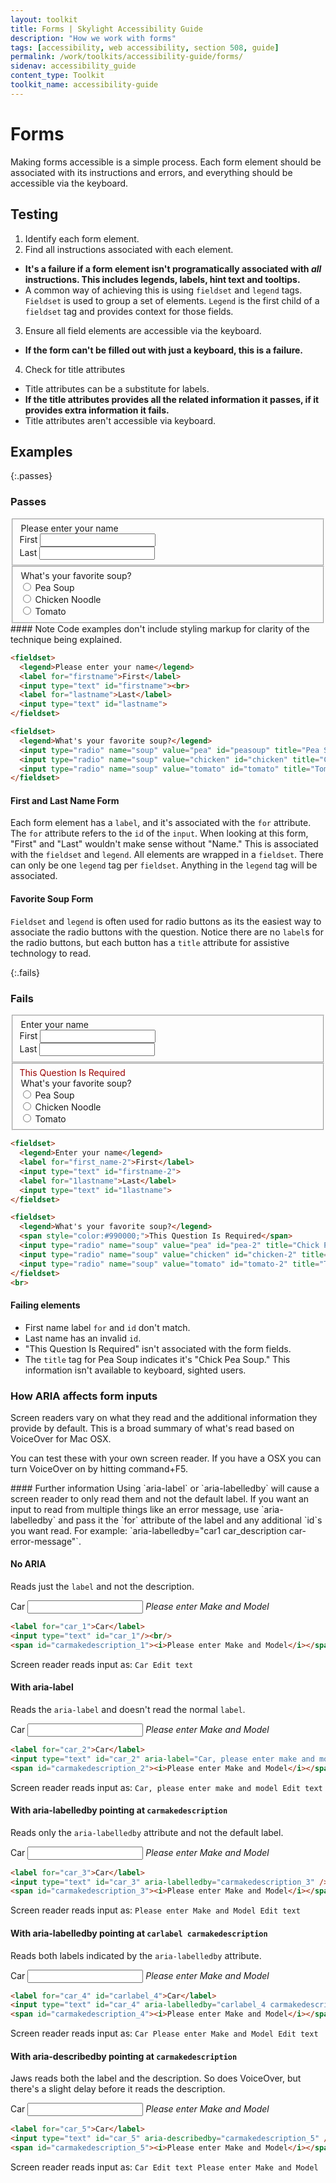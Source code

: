 ```yaml
---
layout: toolkit
title: Forms | Skylight Accessibility Guide
description: "How we work with forms"
tags: [accessibility, web accessibility, section 508, guide]
permalink: /work/toolkits/accessibility-guide/forms/
sidenav: accessibility_guide
content_type: Toolkit
toolkit_name: accessibility-guide
---
```


# Forms

Making forms accessible is a simple process. Each form element should be associated with its instructions and errors, and everything should be accessible via the keyboard.

## Testing

1. Identify each form element.
2. Find all instructions associated with each element.
  * **It's a failure if a form element isn't programatically associated with _all_ instructions. This includes legends, labels, hint text and tooltips.**
  * A common way of achieving this is using `fieldset` and `legend` tags. `Fieldset` is used to group a set of elements. `Legend` is the first child of a `fieldset` tag and provides context for those fields.
3. Ensure all field elements are accessible via the keyboard.
  * **If the form can't be filled out with just a keyboard, this is a failure.**
4. Check for title attributes
  * Title attributes can be a substitute for labels.
  * **If the title attributes provides all the related information it passes, if it provides extra information it fails.**
  * Title attributes aren't accessible via keyboard.

## Examples

{:.passes}
### Passes

<div class="example">
  <fieldset class="accessibility-fieldset form-group col-sm-8">
    <div class="row">
      <legend class="accessibility-legendcol-form-label col-sm-12 pt-0">Please enter your name</legend>
    </div>
    <div class="form-group">
        <label for="firstname">First</label>
        <input class="form-control" type="text" id="firstname">
    </div>
    <div class="form-group">
        <label for="lastname">Last</label>
        <input class="form-control" type="text" id="lastname">
    </div>
  </fieldset>

  <fieldset class="accessibility-fieldset col-sm-8">
    <div class="row">
      <legend class="accessibility legend col-form-label col-sm-12 pt-0">What's your favorite soup?</legend>
    </div>
    <div class="row">
      <div class="col-sm-1"></div>
      <div class="col-sm-10">
        <div class="form-check">
          <input class="form-check-input" type="radio" name="soup" value="pea" id="peasoup" title="Pea Soup">          
          <label class="form-check-label" for="peasoup">Pea Soup</label>
        </div>
        <div class="form-check">
          <input class="form-check-input" type="radio" name="soup" value="chicken" id="chicken" title="Chicken Noodle">
          <label class="form-check-label" for="chicken">Chicken Noodle</label>
        </div>
        <div class="form-check">
          <input class="form-check-input" type="radio" name="soup" value="tomato" id="tomato" title="Tomato">
          <label class="form-check-label" for="tomato">Tomato</label>
        </div>
      </div>
    </div>
  </fieldset>
</div>

<div class="callout--alt" markdown='1'>
#### Note
Code examples don't include styling markup for clarity of the technique being explained.
</div>

```html
<fieldset>
  <legend>Please enter your name</legend>
  <label for="firstname">First</label>
  <input type="text" id="firstname"><br>
  <label for="lastname">Last</label>
  <input type="text" id="lastname">
</fieldset>

<fieldset>
  <legend>What's your favorite soup?</legend>
  <input type="radio" name="soup" value="pea" id="peasoup" title="Pea Soup"><label for="peasoup">Pea Soup</label>
  <input type="radio" name="soup" value="chicken" id="chicken" title="Chicken Noodle"><label for="chicken">Chicken Noodle</label>
  <input type="radio" name="soup" value="tomato" id="tomato" title="Tomato"><label for="tomato">Tomato</label>
</fieldset>
```

#### First and Last Name Form
Each form element has a ```label```, and it's associated with the ```for``` attribute. The ```for``` attribute refers to the ```id``` of the ```input```. When looking at this form, "First" and "Last" wouldn't make sense without "Name." This is associated with the ```fieldset``` and ```legend```. All elements are wrapped in a ```fieldset```. There can only be one ```legend``` tag per ```fieldset```. Anything in the ```legend``` tag will be associated.

#### Favorite Soup Form
```Fieldset``` and ```legend``` is often used for radio buttons as its the easiest way to associate the radio buttons with the question. Notice there are no ```label```s for the radio buttons, but each button has a ```title``` attribute for assistive technology to read.

{:.fails}
### Fails

<div class="example">
  <fieldset class="accessibility-fieldset form-group col-sm-8">
    <div class="row">
      <legend class="accessibility-legend col-form-label col-sm-12 pt-0">Enter your name</legend>
    </div>
    <div class="form-group">
        <label for="first_name-2">First</label>
        <input class="form-control" type="text" id="firstname-2">
    </div>
    <div class="form-group">
        <label for="1lastname">Last</label>
        <input class="form-control" type="text" id="1lastname">
    </div>
  </fieldset>

  <fieldset class="accessibility-fieldset col-sm-8">
    <div class="row">
      <div class="col-sm-12">
        <span style="color:#990000;">This Question Is Required</span>
      </div>
    </div>
    <div class="row">
      <legend class="accessibility-legend col-form-label col-sm-12 pt-0">What's your favorite soup?</legend>
    </div>
    <div class="row">
      <div class="col-sm-1"></div>
      <div class="col-sm-11">
        <div class="form-check">
          <input class="form-check-input" type="radio" name="soup" value="pea" id="pea-2" title="Chick Pea Soup">
          <label class="form-check-label" for="pea-2">Pea Soup</label>
        </div>
        <div class="form-check">
          <input class="form-check-input" type="radio" name="soup" value="chicken" id="chicken-2" title="Chicken Noodle">
          <label class="form-check-label" for="chicken-2">Chicken Noodle</label>
        </div>
        <div class="form-check">
          <input class="form-check-input" type="radio" name="soup" value="tomato" id="tomato-2" title="Tomato">
          <label class="form-check-label" for="tomato-2">Tomato</label>
        </div>
      </div>
    </div>
  </fieldset>
</div>

```html
<fieldset>
  <legend>Enter your name</legend>
  <label for="first_name-2">First</label>
  <input type="text" id="firstname-2">
  <label for="1lastname">Last</label>
  <input type="text" id="1lastname">
</fieldset>

<fieldset>
  <legend>What's your favorite soup?</legend>
  <span style="color:#990000;">This Question Is Required</span>
  <input type="radio" name="soup" value="pea" id="pea-2" title="Chick Pea Soup"><label for="pea-2">Pea Soup</label>
  <input type="radio" name="soup" value="chicken" id="chicken-2" title="Chicken Noodle"><label for="chicken-2">Chicken Noodle</label>
  <input type="radio" name="soup" value="tomato" id="tomato-2" title="Tomato"><label for="tomato-2">Tomato</label>
</fieldset>
<br>
```

#### Failing elements
- First name label ```for``` and ```id``` don't match.
- Last name has an invalid ```id```.
- "This Question Is Required" isn't associated with the form fields.
- The ```title``` tag for Pea Soup indicates it's "Chick Pea Soup." This information isn't available to keyboard, sighted users.

### How ARIA affects form inputs

Screen readers vary on what they read and the additional information they provide by default. This is a broad summary of what's read based on VoiceOver for Mac OSX.

You can test these with your own screen reader. If you have a OSX you can turn VoiceOver on by hitting command+F5.

<div class="callout--alt" markdown='1'>
#### Further information
Using `aria-label` or `aria-labelledby` will cause a screen reader to only read them and not the default label. If you want an input to read from multiple things like an error message, use `aria-labelledby` and pass it the `for` attribute of the label and any additional `id`s you want read. For example: `aria-labelledby="car1 car_description car-error-message"`.
</div>

#### No ARIA

Reads just the `label` and not the description.

<div class="example">
  <div class="form-group col-sm-6">
    <label for="car_1">Car</label>
    <input class="form-control" type="text" id="car_1"/>
    <span id="carmakedescription"><i>Please enter Make and Model</i></span>
  </div>
</div>

```html
<label for="car_1">Car</label>
<input type="text" id="car_1"/><br/>
<span id="carmakedescription_1"><i>Please enter Make and Model</i></span>
```

Screen reader reads input as: `Car Edit text`

#### With aria-label

Reads the `aria-label` and doesn't read the normal `label`.

<div class="example">
  <div class="form-group col-sm-6">
      <label for="car_2">Car</label>
      <input class="form-control" type="text" id="car_2" aria-label="Car, please enter make and model" />
      <span id="carmakedescription_2"><i>Please enter Make and Model</i></span>
  </div>
</div>

```html
<label for="car_2">Car</label>
<input type="text" id="car_2" aria-label="Car, please enter make and model" /><br/>
<span id="carmakedescription_2"><i>Please enter Make and Model</i></span>
```

Screen reader reads input as: `Car, please enter make and model Edit text`

#### With aria-labelledby pointing at `carmakedescription`

Reads only the `aria-labelledby` attribute and not the default label.

<div class="example">
  <div class="form-group col-sm-6">
      <label for="car_3">Car</label>
      <input class="form-control" type="text" id="car_3" aria-labelledby="carmakedescription_3" />
      <span id="carmakedescription_3"><i>Please enter Make and Model</i></span>
  </div>
</div>

```html
<label for="car_3">Car</label>
<input type="text" id="car_3" aria-labelledby="carmakedescription_3" /><br/>
<span id="carmakedescription_3"><i>Please enter Make and Model</i></span>
```

Screen reader reads input as: `Please enter Make and Model Edit text`

#### With aria-labelledby pointing at `carlabel carmakedescription`

Reads both labels indicated by the `aria-labelledby` attribute.

<div class="example">
  <div class="form-group col-sm-6">
      <label for="car_4" id="carlabel_4">Car</label>
      <input class='form-control' type="text" id="car_4" aria-labelledby="carlabel_4 carmakedescription_4" />
      <span id="carmakedescription_4"><i>Please enter Make and Model</i></span>
  </div>
</div>

```html
<label for="car_4" id="carlabel_4">Car</label>
<input type="text" id="car_4" aria-labelledby="carlabel_4 carmakedescription_4" /><br/>
<span id="carmakedescription_4"><i>Please enter Make and Model</i></span>
```

Screen reader reads input as: `Car Please enter Make and Model Edit text`

#### With aria-describedby pointing at `carmakedescription`

Jaws reads both the label and the description. So does VoiceOver, but there's a slight delay before it reads the description.

<div class="example">
  <div class="form-group col-sm-6">
      <label for="car_5">Car</label>
      <input class='form-control' type="text" id="car_5" aria-describedby="carmakedescription_5" />
      <span id="carmakedescription_5"><i>Please enter Make and Model</i></span>
  </div>
</div>

```html
<label for="car_5">Car</label>
<input type="text" id="car_5" aria-describedby="carmakedescription_5" /><br/>
<span id="carmakedescription_5"><i>Please enter Make and Model</i></span>
```

Screen reader reads input as: `Car Edit text Please enter Make and Model`
